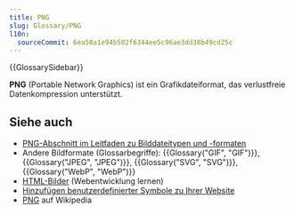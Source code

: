 ```yaml
---
title: PNG
slug: Glossary/PNG
l10n:
  sourceCommit: 6ea58a1e94b502f6344ee5c96ae3dd38b49cd25c
---
```


{{GlossarySidebar}}

**PNG** (Portable Network Graphics) ist ein Grafikdateiformat, das verlustfreie Datenkompression unterstützt.

## Siehe auch

- [PNG-Abschnitt im Leitfaden zu Bilddateitypen und -formaten](/de/docs/Web/Media/Guides/Formats/Image_types#png_portable_network_graphics)
- Andere Bildformate (Glossarbegriffe): {{Glossary("GIF", "GIF")}}, {{Glossary("JPEG", "JPEG")}}, {{Glossary("SVG", "SVG")}}, {{Glossary("WebP", "WebP")}}
- [HTML-Bilder](/de/docs/Learn_web_development/Core/Structuring_content/HTML_images) (Webentwicklung lernen)
- [Hinzufügen benutzerdefinierter Symbole zu Ihrer Website](/de/docs/Learn_web_development/Core/Structuring_content/Webpage_metadata#adding_custom_icons_to_your_site)
- [PNG](https://de.wikipedia.org/wiki/Portable_Network_Graphics) auf Wikipedia
